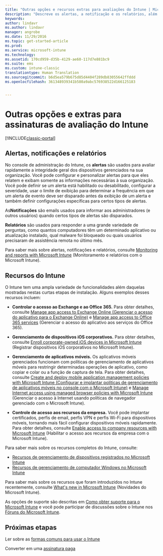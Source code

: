```yaml
---
title: "Outras opções e recursos extras para avaliações do Intune | Microsoft Docs"
description: "Descreve os alertas, a notificação e os relatórios, além das funcionalidades gerais do Intune sobre as quais você precisa saber ao se inscrever para uma avaliação gratuita de 30 dias do Intune"
keywords: 
author: lindavr
ms.author: lindavr
manager: angrobe
ms.date: 11/29/2016
ms.topic: get-started-article
ms.prod: 
ms.service: microsoft-intune
ms.technology: 
ms.assetid: 170cd959-d35b-4129-ae60-117d7e881bc9
ms.suite: ems
ms.custom: intune-classic
translationtype: Human Translation
ms.sourcegitcommit: b6d5ea579b675d85d4404f289db83055642ffddd
ms.openlocfilehash: 361348939341b580a9abc576938522d166125183


---
```


# <a name="other-options-and-extras-for-intune-evaluation-subscriptions"></a>Outras opções e extras para assinaturas de avaliação do Intune

[!INCLUDE[classic-portal](../includes/classic-portal.md)]

## <a name="alerts-notifications-and-reports"></a>Alertas, notificações e relatórios
No console de administração do Intune, os **alertas** são usados para avaliar rapidamente a integridade geral dos dispositivos gerenciados na sua organização. Você pode configurar e personalizar alertas para que eles relatem e exibam somente as informações necessárias à sua organização. Você pode definir se um alerta está habilitado ou desabilitado, configurar a severidade, usar o limite de exibição para determinar a frequência em que um alerta de evento deve ser disparado antes da exibição de um alerta e também definir configurações específicas para certos tipos de alertas.

As**Notificações** são emails usados para informar aos administradores (e outros usuários) quando certos tipos de alertas são disparados.

**Relatórios** são usados para responder a uma grande variedade de perguntas, como quantos computadores têm um determinado aplicativo ou atualização instalado, qual malware foi bloqueado ou quais usuários precisaram de assistência remota no último mês.

Para saber mais sobre alertas, notificações e relatórios, consulte [Monitoring and reports with Microsoft Intune](/Intune/Deploy-Use/monitoring-and-reports-with-microsoft-intune) (Monitoramento e relatórios com o Microsoft Intune).

## <a name="intune-capabilities"></a>Recursos do Intune
O Intune tem uma ampla variedade de funcionalidades além daquelas mostradas nestas curtas etapas de instalação. Alguns exemplos desses recursos incluem:

-   **Controlar o acesso ao Exchange e ao Office 365.** Para obter detalhes, consulte [Manage app access to Exchange Online (Gerenciar o acesso do aplicativo para o Exchange Online)](https://docs.microsoft.com/en-us/intune/deploy-use/restrict-access-to-email-and-o365-services-with-microsoft-intune) e [Manage app access to Office 365 services](https://docs.microsoft.com/en-us/intune/deploy-use/restrict-access-to-email-and-o365-services-with-microsoft-intune) (Gerenciar o acesso do aplicativo aos serviços do Office 365).

-   **Gerenciamento de dispositivos iOS corporativos.** Para obter detalhes, consulte [Enroll corporate-owned iOS devices in Microsoft Intune](/Intune/Deploy-Use/enroll-corporate-owned-ios-devices-in-microsoft-intune) (Registrar dispositivos iOS corporativos no Microsoft Intune).

-   **Gerenciamento de aplicativos móveis.** Os aplicativos móveis gerenciados funcionam com políticas de gerenciamento de aplicativos móveis para restringir determinadas operações de aplicativo, como copiar e colar ou a função de captura de tela. Para obter detalhes, consulte [Create and deploy mobile application management policies with Microsoft Intune (Configurar e implantar políticas de gerenciamento de aplicativos móveis no console com o Microsoft Intune)](/Intune/Deploy-Use/create-and-deploy-mobile-app-management-policies-with-microsoft-intune) e [Manage Internet access using managed browser policies with Microsoft Intune](/Intune/Deploy-Use/manage-internet-access-using-managed-browser-policies) (Gerenciar o acesso à Internet usando políticas de navegador gerenciado com o Microsoft Intune).

-   **Controle de acesso aos recursos da empresa.** Você pode implantar certificados, perfis de email, perfis VPN e perfis Wi-Fi para dispositivos móveis, tornando mais fácil configurar dispositivos móveis rapidamente. Para obter detalhes, consulte [Enable access to company resources with Microsoft Intune](/Intune/Deploy-Use/enable-access-to-company-resources-with-microsoft-intune) (Habilitar o acesso aos recursos da empresa com o Microsoft Intune).

Para saber mais sobre os recursos completos do Intune, consulte:
- [Recursos de gerenciamento de dispositivos registrados no Microsoft Intune](/intune/get-started/mobile-device-management-capabilities-in-microsoft-intune)
- [Recursos de gerenciamento de computador Windows no Microsoft Intune](/intune/get-started/windows-pc-management-capabilities-in-microsoft-intune)

Para saber mais sobre os recursos que foram introduzidos no Intune recentemente, consulte [What's new in Microsoft Intune](/Intune/Deploy-Use/whats-new-in-microsoft-intune) (Novidades do Microsoft Intune).

As opções de suporte são descritas em [Como obter suporte para o Microsoft Intune](/Intune/Troubleshoot/how-to-get-support-for-microsoft-intune) e você pode participar de discussões sobre o Intune nos [Fóruns do Microsoft Intune](https://social.technet.microsoft.com/Forums/en-US/home?forum=microsoftintuneprod).

## <a name="next-steps"></a>Próximas etapas
Ler sobre as [formas comuns para usar o Intune](common-ways-to-use-intune.md)

Converter em uma [assinatura paga](get-started-with-a-30-day-trial-of-microsoft-intune-step-7.md)



<!--HONumber=Dec16_HO2-->



